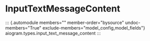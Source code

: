 # InputTextMessageContent

::: {.automodule members="" member-order="bysource" undoc-members="True" exclude-members="model_config,model_fields"}
aiogram.types.input_text_message_content
:::

